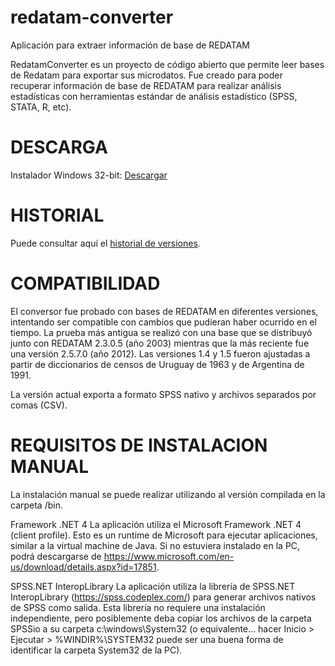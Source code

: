 ﻿# redatam-converter
Aplicación para extraer información de base de REDATAM

RedatamConverter es un proyecto de código abierto que permite leer bases de Redatam para exportar sus microdatos. Fue creado para poder recuperar información de base de REDATAM para realizar análisis estadísticas con herramientas estándar de análisis estadístico (SPSS, STATA, R, etc).

# DESCARGA

Instalador Windows 32-bit: [Descargar](https://github.com/discontinuos/redatam-converter/blob/master/release/setup-win32.exe?raw=true)

# HISTORIAL

Puede consultar aquí el [historial de versiones](https://github.com/discontinuos/redatam-converter/blob/master/HISTORY.md).

# COMPATIBILIDAD

El conversor fue probado con bases de REDATAM en diferentes versiones, intentando ser compatible con cambios que pudieran haber ocurrido en el tiempo. La prueba más antigua se realizó con una base que se distribuyó junto con REDATAM  2.3.0.5 (año 2003) mientras que la más reciente fue una versión 2.5.7.0 (año 2012). Las versiones 1.4 y 1.5 fueron ajustadas a partir de diccionarios de censos de Uruguay de 1963 y de Argentina de 1991.

La versión actual exporta a formato SPSS nativo y archivos separados por comas (CSV). 

# REQUISITOS DE INSTALACION MANUAL

La instalación manual se puede realizar utilizando al versión compilada en la carpeta /bin.

Framework .NET 4 
La aplicación utiliza el Microsoft Framework .NET 4 (client profile). Esto es un runtime de Microsoft para ejecutar aplicaciones, similar a la virtual machine de Java. Si no estuviera instalado en la PC, podrá descargarse de https://www.microsoft.com/en-us/download/details.aspx?id=17851.

SPSS.NET InteropLibrary 
La aplicación utiliza la librería de SPSS.NET InteropLibrary (https://spss.codeplex.com/) para generar archivos nativos de SPSS como salida. Esta librería no requiere una instalación independiente, pero posiblemente deba copiar los archivos de la carpeta SPSSio a su carpeta c:\windows\System32 (o equivalente... hacer Inicio > Ejecutar > %WINDIR%\SYSTEM32 <enter> puede ser una buena forma de identificar la carpeta System32 de la PC).